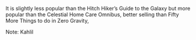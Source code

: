 It is slightly less popular than the Hitch Hiker’s Guide to the Galaxy but more
popular than the Celestial Home Care Omnibus, better selling than Fifty More Things to do in Zero Gravity,

Note:
Kahlil
